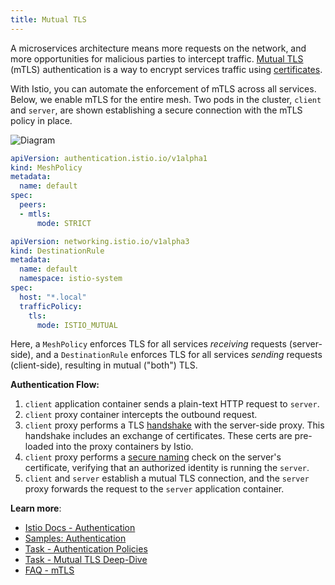 ```yaml
---
title: Mutual TLS
---
```


A microservices architecture means more requests on the network, and more opportunities for malicious parties to intercept traffic. [Mutual TLS](https://en.wikipedia.org/wiki/Mutual_authentication) (mTLS) authentication is a way to encrypt services traffic using [certificates](https://www.internetsociety.org/deploy360/tls/basics/).

With Istio, you can automate the enforcement of mTLS across all services. Below, we enable mTLS for the entire mesh. Two pods in the cluster, `client` and `server`, are shown establishing a secure connection with the mTLS policy in place.

![Diagram](/images/mtls.png)


```YAML
apiVersion: authentication.istio.io/v1alpha1
kind: MeshPolicy
metadata:
  name: default
spec:
  peers:
  - mtls:
      mode: STRICT
```

```YAML
apiVersion: networking.istio.io/v1alpha3
kind: DestinationRule
metadata:
  name: default
  namespace: istio-system
spec:
  host: "*.local"
  trafficPolicy:
    tls:
      mode: ISTIO_MUTUAL
```

Here, a `MeshPolicy` enforces TLS for all services *receiving* requests (server-side), and a `DestinationRule` enforces TLS for all services *sending* requests (client-side), resulting in mutual ("both") TLS.

**Authentication Flow:**

1. `client` application container sends a plain-text HTTP request to `server`.
2. `client` proxy container intercepts the outbound request.
3. `client` proxy performs a TLS [handshake](https://www.ibm.com/support/knowledgecenter/en/SSFKSJ_7.1.0/com.ibm.mq.doc/sy10660_.htm) with the server-side proxy. This handshake includes an exchange of certificates. These certs are pre-loaded into the proxy containers by Istio.
4. `client` proxy performs a [secure naming](https://istio.io/docs/concepts/security/#secure-naming) check on the server's certificate, verifying that an authorized identity is running the `server`.
5. `client` and `server` establish a mutual TLS connection, and the `server` proxy forwards the request to the `server` application container.



**Learn more**:

- [Istio Docs - Authentication](https://istio.io/docs/concepts/security/#authentication)
- [Samples: Authentication](https://github.com/GoogleCloudPlatform/istio-samples/tree/77fb1dfb690d28517e410df2911e255d54e3450e/security-intro#authentication)
- [Task - Authentication Policies](https://istio.io/docs/tasks/security/authn-policy/)
- [Task - Mutual TLS Deep-Dive](https://istio.io/docs/tasks/security/mutual-tls/)
- [FAQ - mTLS](https://istio.io/faq/security/#enabling-disabling-mtls)



